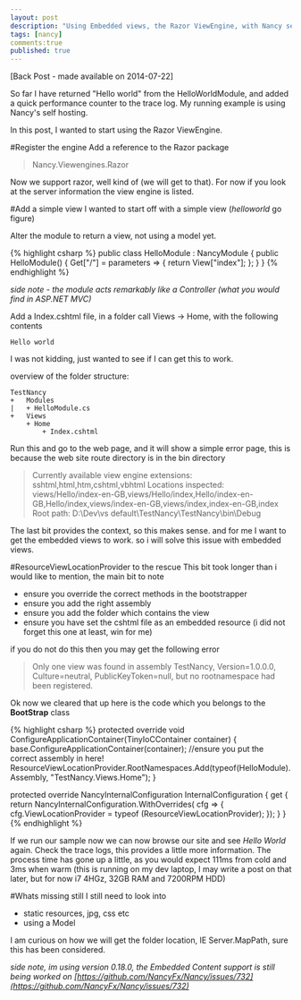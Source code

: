 ```yaml
---
layout: post
description: "Using Embedded views, the Razor ViewEngine, with Nancy self host."
tags: [nancy]
comments:true
published: true
---
```

[Back Post - made available on 2014-07-22]

So far I have returned "Hello world" from the HelloWorldModule, and added a quick performance counter to the trace log. My running example is using Nancy's self hosting.

In this post, I wanted to start using the Razor ViewEngine.

#Register the engine
Add a reference to the Razor package
> Nancy.Viewengines.Razor

Now we support razor, well kind of (we will get to that). For now if you look at the server information the view engine is listed.

#Add a simple view
I wanted to start off with a simple view (*helloworld* go figure)

Alter the module to return a view, not using a model yet.

{% highlight csharp %}
public class HelloModule : NancyModule
{
    public HelloModule()
    {
        Get["/"] = parameters =>
        {
            return View["index"]; 
        };
    }
}
{% endhighlight %}
    
*side note - the module acts remarkably like a Controller (what you would find in ASP.NET MVC)*

Add a Index.cshtml file, in a folder call Views -> Home, with the following contents

    Hello world

I was not kidding, just wanted to see if I can get this to work.

overview of the folder structure:

    TestNancy 
    +   Modules
    |   + HelloModule.cs
    +   Views
        + Home
            + Index.cshtml        

Run this and go to the web page, and it will show a simple error page, this is because the web site route directory is in the bin directory

>Currently available view engine extensions: sshtml,html,htm,cshtml,vbhtml
Locations inspected: views/Hello/index-en-GB,views/Hello/index,Hello/index-en-GB,Hello/index,views/index-en-GB,views/index,index-en-GB,index
Root path: D:\Dev\vs default\TestNancy\TestNancy\bin\Debug

The last bit provides the context, so this makes sense. and for me I want to get the embedded views to work. so i will solve this issue with embedded views.

#ResourceViewLocationProvider to the rescue
This bit took longer than i would like to mention, the main bit to note

* ensure you override the correct methods in the bootstrapper
* ensure you add the right assembly
* ensure you add the folder which contains the view
* ensure you have set the cshtml file as an embedded resource (i did not forget this one at least, win for me)

if you do not do this then you may get the following error

>Only one view was found in assembly TestNancy, Version=1.0.0.0, Culture=neutral, PublicKeyToken=null, but no rootnamespace had been registered.

Ok now we cleared that up here is the code which you belongs to the **BootStrap** class

{% highlight csharp %}
protected override void ConfigureApplicationContainer(TinyIoCContainer container)
{
    base.ConfigureApplicationContainer(container);
    //ensure you put the correct assembly in here!
    ResourceViewLocationProvider.RootNamespaces.Add(typeof(HelloModule).Assembly, "TestNancy.Views.Home");
}

protected override NancyInternalConfiguration InternalConfiguration
{
    get
    {
        return NancyInternalConfiguration.WithOverrides(
            cfg =>
            {
                cfg.ViewLocationProvider = typeof (ResourceViewLocationProvider);
            });
    }
}
{% endhighlight %}

If we run our sample now we can now browse our site and see *Hello World* again. Check the trace logs, this provides a little more information. The process time has gone up a little, as you would expect 111ms from cold and 3ms when warm (this is running on my dev laptop, I may write a post on that later, but for now i7 4HGz, 32GB RAM and 7200RPM HDD)

#Whats missing still
I still need to look into

* static resources, jpg, css etc
* using a Model

I am curious on how we will get the folder location, IE Server.MapPath, sure this has been considered.

*side note, im using version 0.18.0, the Embedded Content support is still being worked on [https://github.com/NancyFx/Nancy/issues/732](https://github.com/NancyFx/Nancy/issues/732)*